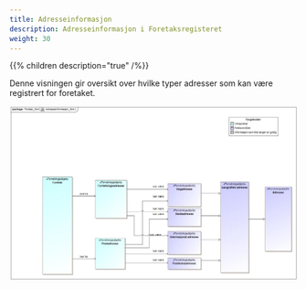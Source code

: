 ```yaml
---
title: Adresseinformasjon
description: Adresseinformasjon i Foretaksregisteret
weight: 30
---
```


{{% children description="true" /%}}

Denne visningen gir oversikt over hvilke typer adresser som kan være registrert for foretaket.

![AdresserFR](https://github.com/brreg/informasjonsmodeller/blob/main/foretaksregisteret/forretningsobjektmodeller/Adresseinformasjon.jpg?raw=true)


